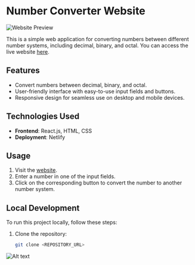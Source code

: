 # Number Converter Website

![Website Preview](<URL_TO_WEBSITE_PREVIEW_IMAGE>)

This is a simple web application for converting numbers between different number systems, including decimal, binary, and octal. You can access the live website [here](https://easynumberconverter.netlify.app/).

## Features

- Convert numbers between decimal, binary, and octal.
- User-friendly interface with easy-to-use input fields and buttons.
- Responsive design for seamless use on desktop and mobile devices.

## Technologies Used

- **Frontend**: React.js, HTML, CSS
- **Deployment**: Netlify

## Usage

1. Visit the [website](https://easynumberconverter.netlify.app/).
2. Enter a number in one of the input fields.
3. Click on the corresponding button to convert the number to another number system.

## Local Development

To run this project locally, follow these steps:

1. Clone the repository:

   ```bash
   git clone <REPOSITORY_URL>
![Alt text](image.png)